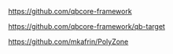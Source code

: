 https://github.com/qbcore-framework




https://github.com/qbcore-framework/qb-target




https://github.com/mkafrin/PolyZone

